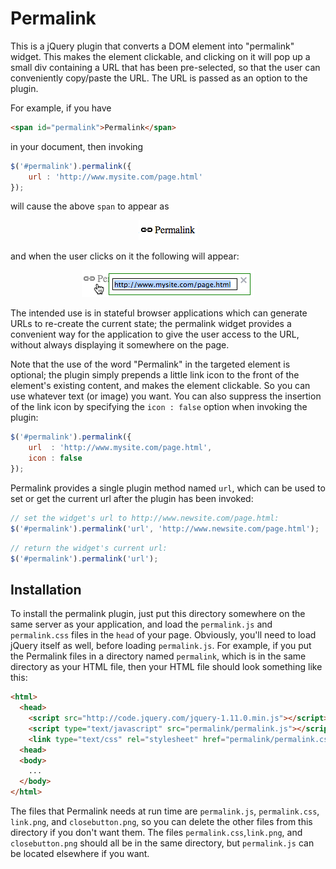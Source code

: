 Permalink
=========

This is a jQuery plugin that converts a DOM element into "permalink"
widget.  This makes the element clickable, and clicking on it will pop
up a small div containing a URL that has been pre-selected, so that
the user can conveniently copy/paste the URL.  The URL is passed as an
option to the plugin.

For example, if you have

```html
<span id="permalink">Permalink</span>
```

in your document, then invoking

```js
$('#permalink').permalink({
    url : 'http://www.mysite.com/page.html'
});
```

will cause the above `span` to appear as

<p align="center">
  <img src="./sample.png?raw=true"/>
</p>

and when the user clicks on it the following will appear:

<p align="center">
  <img src="./sample-clicked.png?raw=true"/>
</p>

The intended use is in stateful browser applications which can generate URLs
to re-create the current state; the permalink widget provides a convenient
way for the application to give the user access to the URL, without always
displaying it somewhere on the page.

Note that the use of the word "Permalink" in the targeted element is
optional; the plugin simply prepends a little link icon to the front
of the element's existing content, and makes the element clickable.
So you can use whatever text (or image) you want.  You can also suppress the
insertion of the link icon by specifying the `icon : false` option when
invoking the plugin:

```js
$('#permalink').permalink({
    url  : 'http://www.mysite.com/page.html',
    icon : false
});
```

Permalink provides a single plugin method named `url`, which can be used to
set or get the current url after the plugin has been invoked:

```js
// set the widget's url to http://www.newsite.com/page.html:
$('#permalink').permalink('url', 'http://www.newsite.com/page.html');
```

```js
// return the widget's current url:
$('#permalink').permalink('url');
```

Installation
------------

To install the permalink plugin, just put this directory somewhere on the same
server as your application, and load the `permalink.js` and `permalink.css` files
in the `head` of your page.  Obviously, you'll need to load jQuery itself as well,
before loading `permalink.js`.  For example, if you put the Permalink files
in a directory named `permalink`, which is in the same directory as your HTML
file, then your HTML file should look something like this:

```html
<html>
  <head>
    <script src="http://code.jquery.com/jquery-1.11.0.min.js"></script>
    <script type="text/javascript" src="permalink/permalink.js"></script>
    <link type="text/css" rel="stylesheet" href="permalink/permalink.css"/>
  <head>
  <body>
    ...
  </body>
</html>
```

The files that Permalink needs at run time are `permalink.js`,
`permalink.css`, `link.png`, and `closebutton.png`, so you can delete
the other files from this directory if you don't want them.  The files
`permalink.css`,`link.png`, and `closebutton.png` should all be in the
same directory, but `permalink.js` can be located elsewhere if you
want.
